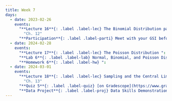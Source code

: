 ```yaml
---
title: Week 7
days:
  - date: 2023-02-26
    events:
      "**Lecture 16**{: .label .label-lec} The Binomial Distribution part II ":
        "Ch. 12"
      "**Participation**{: .label .label-parti} Meet with your GSI before submitting Part I ":
  - date: 2024-02-28
    events:
      "**Lecture 17**{: .label .label-lec} The Poisson Distribution ":
      "**Lab 6**{: .label .label-lab} Normal, Binomial, and Poisson Distribution (Due Mar. 5th)":
      "**Homework 6**{: .label .label-hw} ":
  - date: 2024-03-01
    events:
      "**Lecture 18**{: .label .label-lec} Sampling and the Central Limit Theorem ": 
        "Ch. 13"
      "**Quiz 5**{: .label .label-quiz} [on Gradescope](https://www.gradescope.com/courses/704333) (Due Mar. 2nd, 11:59 PM PST)":
      "**Data Project**{: .label .label-proj} Data Skills Demonstration Part I (Due 10:00 PM PST)":
---
```

